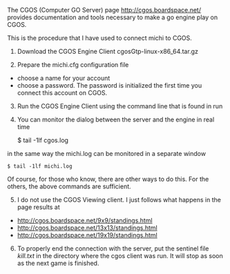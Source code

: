 The CGOS (Computer GO Server) page http://cgos.boardspace.net/ provides 
documentation and tools necessary to make a go engine play on CGOS.

This is the procedure that I have used to connect michi to CGOS.

1. Download the CGOS Engine Client cgosGtp-linux-x86_64.tar.gz

2. Prepare the michi.cfg configuration file
  - choose a name for your account
  - choose a password. The password is initialized the first time you connect 
   this account on CGOS. 

3. Run the CGOS Engine Client using the command line that is found in run

4. You can monitor the dialog between the server and the engine in real time 

    $ tail -1lf cgos.log 
   
  in the same way the michi.log can be monitored in a separate window

    $ tail -1lf michi.log

  Of course, for those who know, there are other ways to do this.
  For the others, the above commands are sufficient.
 
5. I do not use the CGOS Viewing client. I just follows what happens in the page
 results at 
  * http://cgos.boardspace.net/9x9/standings.html
  * http://cgos.boardspace.net/13x13/standings.html
  * http://cgos.boardspace.net/19x19/standings.html
 
6. To properly end the connection with the server, put the sentinel file 
  *kill.txt* in the directory where the cgos client was run. 
  It will stop as soon as the next game is finished.
